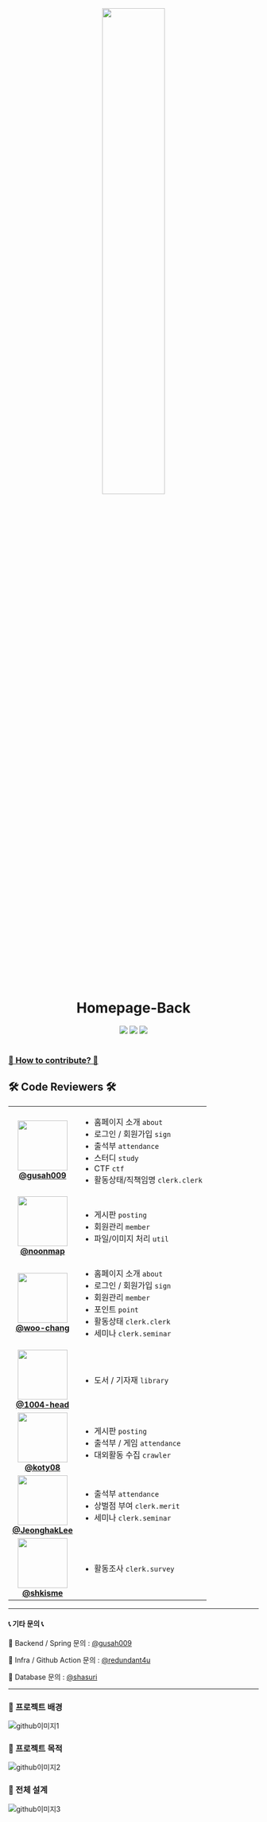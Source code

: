 <div align="center">

  <img style="width:50%" src="https://keeper.or.kr/static/media/keeper_logo.95fc99d7fb9d9db8b162.png"/>

  <h1>Homepage-Back</h1>

  <img src="https://img.shields.io/badge/JDK-17-gray?logo=openjdk&logoColor=black&labelColor=FFFFFF&style=flat-square"/> 
  <img src="https://img.shields.io/badge/Spring%20Boot-2.6.2-gray?logo=springboot&logoColor=white&labelColor=6DB33F&style=flat-square"/> 
  <img src="https://img.shields.io/badge/gradle-7.3.3-gray?logo=gradle&logoColor=white&labelColor=02303A&style=flat-square"/>

</div>

<br/>

<a href="./CONTRIBUTING.md">
  <h3>🤝 How to contribute? 🤝</h3>
</a>

## 🛠️ Code Reviewers 🛠️

<table>
  <tr>
    <td align="center">
      <a href="https://www.github.com/gusah009">
        <img src="https://github.com/gusah009.png" width="100px;" alt=""/>
        <br/><b>@gusah009</b>
      </a>
    </td>
    <td>
      <ul>
        <li>홈페이지 소개 <code>about</code></li>
        <li>로그인 / 회원가입 <code>sign</code></li>
        <li>출석부 <code>attendance</code></li>
        <li>스터디 <code>study</code></li>
        <li>CTF <code>ctf</code></li>
        <li>활동상태/직책임명 <code>clerk.clerk</code></li>
      </ul>
    </td>
  </tr>

  <tr>
    <td align="center">
      <a href="https://www.github.com/noonmap">
        <img src="https://github.com/noonmap.png" width="100px;" alt=""/>
        <br/><b>@noonmap</b>
      </a>
    </td>
    <td>
      <ul>
        <li>게시판 <code>posting</code></li>
        <li>회원관리 <code>member</code></li>
        <li>파일/이미지 처리 <code>util</code></li>
      </ul>
    </td>
  </tr>

  <tr>
    <td align="center">
      <a href="https://www.github.com/woo-chang">
        <img src="https://github.com/woo-chang.png" width="100px;" alt=""/>
        <br/><b>@woo-chang</b>
      </a>
    </td>
    <td>
      <ul>
        <li>홈페이지 소개 <code>about</code></li>
        <li>로그인 / 회원가입 <code>sign</code></li>
        <li>회원관리 <code>member</code></li>
        <li>포인트 <code>point</code></li>
        <li>활동상태 <code>clerk.clerk</code></li>
        <li>세미나 <code>clerk.seminar</code></li>
      </ul>
    </td>
  </tr>
  
  <tr>
    <td align="center">
      <a href="https://www.github.com/1004-head">
        <img src="https://github.com/1004-head.png" width="100px;" alt=""/>
        <br/><b>@1004-head</b>
      </a>
    </td>
    <td>
      <ul>
        <li>도서 / 기자재 <code>library</code></li>
      </ul>
    </td>
  </tr>

  <tr>
    <td align="center">
      <a href="https://www.github.com/koty08">
        <img src="https://github.com/koty08.png" width="100px;" alt=""/>
        <br/><b>@koty08</b>
      </a>
    </td>
    <td>
      <ul>
        <li>게시판 <code>posting</code></li>
        <li>출석부 / 게임 <code>attendance</code></li>
        <li>대외활동 수집 <code>crawler</code></li>
      </ul>
    </td>
  </tr>

  <tr>
    <td align="center">
      <a href="https://www.github.com/JeonghakLee">
        <img src="https://github.com/JeonghakLee.png" width="100px;" alt=""/>
        <br/><b>@JeonghakLee</b>
      </a>
    </td>
    <td>
      <ul>
        <li>출석부 <code>attendance</code></li>
        <li>상벌점 부여 <code>clerk.merit</code></li>
        <li>세미나 <code>clerk.seminar</code></li>
      </ul>
    </td>
  </tr>

  <tr>
    <td align="center">
      <a href="https://github.com/shkisme">
        <img src="https://github.com/shkisme.png" width="100px;" alt=""/>
        <br/><b>@shkisme</b>
      </a>
    </td>
    <td>
      <ul>
        <li>활동조사 <code>clerk.survey</code></li>
      </ul>
    </td>
  </tr>
</table>

---

#### 📞 기타 문의 📞

🍃 Backend / Spring 문의 : [@gusah009](https://www.github.com/gusah009)

🐳 Infra / Github Action 문의 : [@redundant4u](https://github.com/redundant4u)

🐬 Database 문의 : [@shasuri](https://github.com/shasuri)

---

### 📎 프로젝트 배경

![github이미지1](https://user-images.githubusercontent.com/26597702/148182283-1031d562-db6b-48b5-862c-608f6ad1dbb9.png)

### 🚀 프로젝트 목적

![github이미지2](https://user-images.githubusercontent.com/26597702/148182288-72db143f-3dff-42a3-a17a-c6a08e63ecca.png)

### 🏹 전체 설계

![github이미지3](https://user-images.githubusercontent.com/26597702/148182291-302667d1-9098-40c5-b56c-77facf2bb7e9.png)
